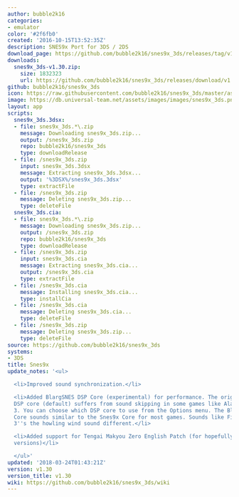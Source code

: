 ```yaml
---
author: bubble2k16
categories:
- emulator
color: '#2f6fb0'
created: '2016-10-15T13:52:35Z'
description: SNES9x Port for 3DS / 2DS
download_page: https://github.com/bubble2k16/snes9x_3ds/releases/tag/v1.30
downloads:
  snes9x_3ds-v1.30.zip:
    size: 1832323
    url: https://github.com/bubble2k16/snes9x_3ds/releases/download/v1.30/snes9x_3ds-v1.30.zip
github: bubble2k16/snes9x_3ds
icon: https://raw.githubusercontent.com/bubble2k16/snes9x_3ds/master/assets/icon.png
image: https://db.universal-team.net/assets/images/images/snes9x_3ds.png
layout: app
scripts:
  snes9x_3ds.3dsx:
  - file: snes9x_3ds.*\.zip
    message: Downloading snes9x_3ds.zip...
    output: /snes9x_3ds.zip
    repo: bubble2k16/snes9x_3ds
    type: downloadRelease
  - file: /snes9x_3ds.zip
    input: snes9x_3ds.3dsx
    message: Extracting snes9x_3ds.3dsx...
    output: '%3DSX%/snes9x_3ds.3dsx'
    type: extractFile
  - file: /snes9x_3ds.zip
    message: Deleting snes9x_3ds.zip...
    type: deleteFile
  snes9x_3ds.cia:
  - file: snes9x_3ds.*\.zip
    message: Downloading snes9x_3ds.zip...
    output: /snes9x_3ds.zip
    repo: bubble2k16/snes9x_3ds
    type: downloadRelease
  - file: /snes9x_3ds.zip
    input: snes9x_3ds.cia
    message: Extracting snes9x_3ds.cia...
    output: /snes9x_3ds.cia
    type: extractFile
  - file: /snes9x_3ds.cia
    message: Installing snes9x_3ds.cia...
    type: installCia
  - file: /snes9x_3ds.cia
    message: Deleting snes9x_3ds.cia...
    type: deleteFile
  - file: /snes9x_3ds.zip
    message: Deleting snes9x_3ds.zip...
    type: deleteFile
source: https://github.com/bubble2k16/snes9x_3ds
systems:
- 3DS
title: Snes9x
update_notes: '<ul>

  <li>Improved sound synchronization.</li>

  <li>Added BlargSNES DSP Core (experimental) for performance. The original Snes9X
  DSP core (default) suffers from sound skipping in some games like Aladdin and Gradius
  3. You can choose which DSP core to use from the Options menu. The BlargSNES DSP
  Core sounds similar to the Snes9x Core for most games. Sounds like Final Fantasy
  3''s the howling wind sound different.</li>

  <li>Added support for Tengai Makyou Zero English Patch (for hopefully all future
  versions)</li>

  </ul>'
updated: '2018-03-24T01:43:21Z'
version: v1.30
version_title: v1.30
wiki: https://github.com/bubble2k16/snes9x_3ds/wiki
---
```

